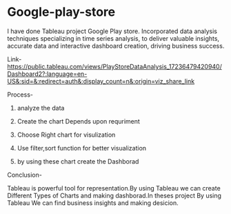 # Google-play-store

I have done Tableau project Google Play store. Incorporated data analysis techniques specializing in time series analysis, to deliver valuable insights, accurate data and interactive dashboard creation, driving business success.

Link-https://public.tableau.com/views/PlayStoreDataAnalysis_17236479420940/Dashboard2?:language=en-US&:sid=&:redirect=auth&:display_count=n&:origin=viz_share_link

Process-

1) analyze the data

2) Create the chart Depends upon requriment

3) Choose Right chart for visulization

4) Use filter,sort function for better visualization

5) by using these chart create the Dashborad


Conclusion-

Tableau is powerful tool for representation.By using Tableau we can create Different Types of Charts and making dashborad.In theses project By using Tableau We can find business insights and making desicion.
   
